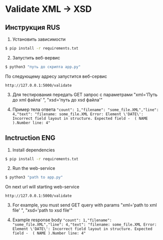 # Validate XML -> XSD

## Инструкция RUS

1. Установить зависимости 
```bash 
$ pip install -r requirements.txt
```
2. Запустить веб-вервис 
```bash 
$ python3 "путь до скрипта app.py" 
```
По следующему адресу запустится веб-сервис
```
http://127.0.0.1:5000/validate
```
3. Для тестирования передать GET запрос с параметрами "xml='Путь до xml файла' ", "xsd='путь до xsd файла'"

4. Пример тела ответа
```"count": 1,"filename": "some_file.XML","line": 4,"text": "filename: some_file.XML Error: Element \'DATE\': Incorrect field layout in structure. Expected field -  ( NAME ).Number line: 4"```

## Inctruction ENG

1. Install dependencies
```bash 
$ pip install -r requirements.txt
```
2. Run the web-service 
```bash 
$ python3 "path to app.py" 
```
On next url will starting web-service
```
http://127.0.0.1:5000/validate
```
3. For example, you must send GET query with params "xml='path to xml file' ", "xsd='path to xsd file'"

4. Example response body
```"count": 1,"filename": "some_file.XML","line": 4,"text": "filename: some_file.XML Error: Element \'DATE\': Incorrect field layout in structure. Expected field -  ( NAME ).Number line: 4"```
